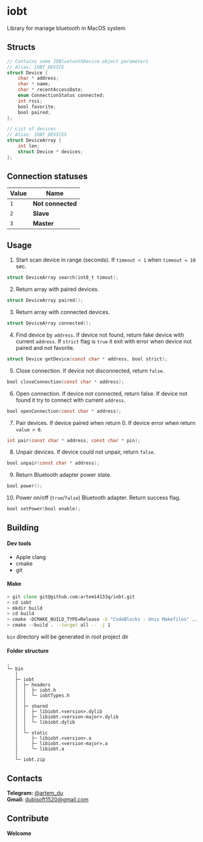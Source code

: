 # iobt
Library for manage bluetooth in MacOS system

## Structs

```objectivec
// Contains some IOBluetoothDevice object parameters
// Alias: IOBT_DEVICE
struct Device {
    char * address;
    char * name;
    char * recentAccessDate;
    enum ConnectionStatus connected;
    int rssi;
    bool favorite; 
    bool paired; 
};

// List of devices
// Alias: IOBT_DEVICES
struct DeviceArray {
    int len;
    struct Device * devices;
};
```

## Connection statuses

| Value | Name              |
| ----- | ----------------- |
| `1`   | **Not connected** |
| `2`   | **Slave**         |
| `3`   | **Master**        |


## Usage

1. Start scan device in range (seconds). If `timeout < 1` when `timeout = 10` sec.
```objectivec
struct DeviceArray search(int8_t timout);
```

2. Return array with paired devices.
```objectivec
struct DeviceArray paired();
```

3. Return array with connected devices.
```objectivec
struct DeviceArray connected();
```

4. Find device by `address`. If device not found, return fake device with current `address`.
   If `strict` flag is `true` it exit with error when device not paired and not favorite.
```objectivec
struct Device getDevice(const char * address, bool strict);
```

5. Close connection. If device not disconnected, return `false`.
```objectivec
bool closeConnection(const char * address);
```

6. Open connection. If device not connected, return false. If device not found it try to connect with current `address`.
```objectivec
bool openConnection(const char * address);
```

7. Pair devices. If device paired when return 0. If device error when return `value > 0`.
```objectivec
int pair(const char * address, const char * pin);
```

8. Unpair devices. If device could not unpair, return `false`.
```objectivec
bool unpair(const char * address);
```

9. Return Bluetooth adapter power state.
```objectivec
bool power();
```

10. Power on/off (`true`/`false`) Bluetooth adapter. Return success flag.
```objectivec
bool setPower(bool enable);
```

## Building

#### Dev tools

* Apple clang
* cmake
* git

#### Make

```zsh
> git clone git@github.com:artem14133q/iobt.git
> cd iobt
> mkdir build
> cd build
> cmake -DCMAKE_BUILD_TYPE=Release -G "CodeBlocks - Unix Makefiles" ..
> cmake --build . --target all -- -j 1
```

`bin` directory will be generated in root project dir 

#### Folder structure

```
.
└─ bin
   │
   ├─ iobt
   │  ├─ headers
   │  │  ├─ iobt.h
   │  │  └─ iobtTypes.h
   │  │
   │  ├─ shared
   │  │  ├─ libiobt.<version>.dylib
   │  │  ├─ libiobt.<version-major>.dylib
   │  │  └─ libiobt.dylib
   │  │
   │  └─ static
   │     ├─ libiobt.<version>.a
   │     ├─ libiobt.<version-major>.a
   │     └─ libiobt.a
   │  
   └─ iobt.zip
```

## Contacts

**Telegram:** <a href="https://t.me/artem14133q">@artem_du</a> <br>
**Gmail:** <a href="mailto:dubisoft1520@gmail.com">dubisoft1520@gmail.com</a>

## Contribute

**Welcome**